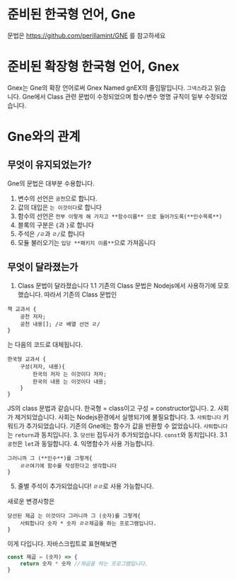 # 준비된 한국형 언어, Gne
문법은 https://github.com/perillamint/GNE 를 참고하세요
# 준비된 확장형 한국형 언어, Gnex
Gnex는 Gne의 확장 언어로써 Gnex Named gnEX의 줄임말입니다. `그넥스`라고 읽습니다. Gne에서 Class 관련 문법이 수정되었으며 함수/변수 명명 규칙이 일부 수정되었습니다.
# Gne와의 관계
## 무엇이 유지되었는가?
Gne의 문법은 대부분 수용합니다.
1. 변수의 선언은 `공천`으로 합니다.
2. 값의 대입은 `는 이것이다`로 합니다
3. 함수의 선언은 `전부 이렇게 해 가지고 **함수이름** 으로 들어가도록(**인수목록**)`
4. 블록의 구분은 `{`과 `}`로 합니다
5. 주석은 `/ㄹ`과 `ㄹ/`로 합니다
6. 모듈 불러오기는 `입당 **패키지 이름**`으로 가져옵니다

## 무엇이 달라졌는가
1. Class 문법이 달라졌습니다
1.1 기존의 Class 문법은 Nodejs에서 사용하기에 모호했습니다. 따라서 기존의 Class 문법인
```
책 교과서 {
	공천 저자;
	공천 내용[]; /ㄹ 배열 선언 ㄹ/
}
```
는 다음의 코드로 대체됩니다.
```
한국형 교과서 {
    구성(저자, 내용){
        한국의 저자 는 이것이다 저자;
        한국의 내용 는 이것이다 내용;
    }
}
```
JS의 class 문법과 같습니다. 한국형 = class이고 구성 = constructor입니다.
2. 사회가 제거되었습니다. 사회는 Nodejs환경에서 실행되기에 불필요합니다.
3. `사퇴합니다` 키워드가 추가되었습니다. 기존의 Gne에는 함수가 값을 반환할 수 없었습니다. `사퇴합니다`는 `return`과 동치입니다.
3. `당선된` 접두사가 추가되었습니다. `const`와 동치입니다. 
3.1 `공천`은 `let`과 동일합니다.
4. 익명함수가 사용 가능합니다.
```
그러니까 그 (**인수**)를 그렇게{
    ㄹㄹ여기에 함수를 작성한다고 생각합니다
}
```
5. 줄별 주석이 추가되었습니다! `ㄹㄹ`로 사용 가능합니다.

새로운 변경사항은
```
당선된 제곱 는 이것이다 그러니까 그 (숫자)를 그렇게{
    사퇴합니다 숫자 * 숫자 ㄹㄹ제곱을 하는 프로그램입니다.
}
```
이게 다입니다. 자바스크립트로 표현해보면
```javascript
const 제곱 = (숫자) => {
    return 숫자 * 숫자 //제곱을 하는 프로그램입니다.
}
```

